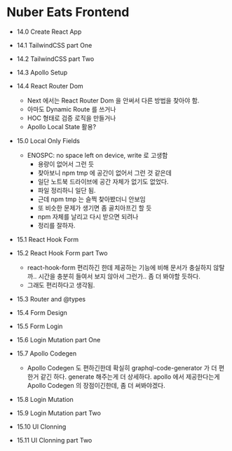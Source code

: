 # Nuber Eats Frontend

- 14.0 Create React App

- 14.1 TailwindCSS part One

- 14.2 TailwindCSS part Two

- 14.3 Apollo Setup

- 14.4 React Router Dom

  - Next 에서는 React Router Dom 을 안써서 다른 방법을 찾아야 함.
  - 아마도 Dynamic Route 를 쓰거나
  - HOC 형태로 검증 로직을 만들거나
  - Apollo Local State 활용?

- 15.0 Local Only Fields

  - ENOSPC: no space left on device, write 로 고생함
    - 용량이 없어서 그런 듯
    - 찾아보니 npm tmp 에 공간이 없어서 그런 것 같은데
    - 일단 노트북 드라이브에 공간 자체가 없기도 없었다.
    - 파일 정리하니 일단 됨.
    - 근데 npm tmp 는 슬쩍 찾아봤더니 안보임
    - 또 비슷한 문제가 생기면 좀 골치아프긴 할 듯
    - npm 자체를 날리고 다시 받으면 되려나
    - 정리를 잘하자.

- 15.1 React Hook Form

- 15.2 React Hook Form part Two

  - react-hook-form 편리하긴 한데 제공하는 기능에 비해 문서가 충실하지 않탈까.. 시간을 충분히 들여서 보지 않아서 그런가.. 좀 더 봐야할 듯하다.
  - 그래도 편리하다고 생각됨.

- 15.3 Router and @types

- 15.4 Form Design

- 15.5 Form Login

- 15.6 Login Mutation part One

- 15.7 Apollo Codegen

  - Apollo Codegen 도 편하긴한데 확실히 graphql-code-generator 가 더 편한거 같긴 하다. generate 해주는게 더 상세하다.
    apollo 에서 제공한다는게 Apollo Codegen 의 장점이긴한데, 좀 더 써봐야겠다.

- 15.8 Login Mutation

- 15.9 Login Mutation part Two

- 15.10 UI Clonning

- 15.11 UI Clonning part Two
